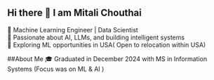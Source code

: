 ## Hi there 👋 I am Mitali Chouthai

🎯 Machine Learning Engineer | Data Scientist  
🚀 Passionate about AI, LLMs, and building intelligent systems  
📍 Exploring ML opportunities in USA( Open to relocation within USA)

##About Me
🎓 Graduated in December 2024 with MS in Information Systems (Focus was on ML & AI )

